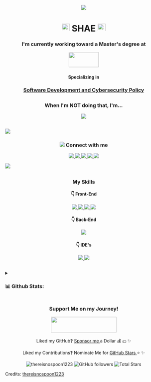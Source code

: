 <p align="center"><a href="https://github.com/DenverCoder1/readme-typing-svg"><img src="https://readme-typing-svg.herokuapp.com?lines=Hi,+I'm+Shannon+Smith;but+almost+everyone+calls+me&center=true&width=500&height=50"></a></p>

<h1 align="center"><img src="https://raw.githubusercontent.com/iampavangandhi/iampavangandhi/master/gifs/Hi.gif" width="25" height="25">  SHAE  <img src="https://raw.githubusercontent.com/iampavangandhi/iampavangandhi/master/gifs/Hi.gif" width="25" height="25"></a>
</h1>


<h3 align="center"> I'm currently working toward a Master's degree at </h3>
<p align="center"><img src="https://upload.wikimedia.org/wikipedia/commons/6/60/Virginia_Tech_Hokies_logo.svg" height="48" width="96"/></p>
<h4 align="center"> Specializing in </h4>
<h3 align="center"><a href="https://vtmit.vt.edu/academics/curriculum.html#graduate-certificates"> Software Development and Cybersecurity Policy </a></h3>


<h2></h2>


<h3 align="center"> When I'm NOT doing that, I'm... </h3>

<p align="center"><a href="https://github.com/DenverCoder1/readme-typing-svg"><img src="https://readme-typing-svg.herokuapp.com?lines=👨‍💻+Improving+my+Programming+skills;🎨+Painting,+drawing,+sculpting+or+woodworking;🏠+Completing+home+renovation+projects;Spending+time+with+my+💍+wife+and+🐾+pets;🚀+Always+ready+to+collaborate&center=true&width=500&height=50"></a></p>


<h2></h2>

<img src="https://user-images.githubusercontent.com/73097560/115834477-dbab4500-a447-11eb-908a-139a6edaec5c.gif">
<h3 align="center"><img src="https://media.giphy.com/media/iY8CRBdQXODJSCERIr/giphy.gif" width="30px"> Connect with me </h3>
								      
<p align="center">
    <a title="Linkedin" href="https://www.linkedin.com/in/shae-smith1223/">
    <img src="https://img.icons8.com/nolan/48/linkedin.png"/>
    </a>
    <a title="Portfolio" href="https://thereisnospoon1223.github.io/Shae%20Smith/index.html">
    <img src="https://img.icons8.com/nolan/48/s.png"/>
    </a>
    <a title="WixSite" href="https://shae1223.wixsite.com/shaesmith">
    <img src="https://user-images.githubusercontent.com/75339573/189492299-8fe30fb6-b0ff-4406-bbf2-fa7f8f41645d.png"/>
    </a>
    <a title="Instagram" href="https://www.instagram.com/shaeasis/">
    <img src="https://img.icons8.com/nolan/48/instagram-new.png"/>
    </a>
    <a title="Facebook" href="https://www.facebook.com/shaesmith1223">
    <img src="https://img.icons8.com/nolan/48/facebook.png"/>
    </a>
</p>										      
<img src="https://user-images.githubusercontent.com/73097560/115834477-dbab4500-a447-11eb-908a-139a6edaec5c.gif">

<h2></h2>										      
									      

<h3 align="center"> My Skills </h3>

<h4 align="center"> 👇 Front-End</h4> 
<p align="center">
    <a title="Javascript" href="https://www.javascript.com/">
    <img src="https://img.icons8.com/fluency/48/000000/javascript.png"/>
    </a>
    <a title="HTML" href="https://www.java.com/en/">
    <img src="https://img.icons8.com/color/48/000000/html-5--v1.png"/>
    </a>
    <a title="CSS" href="https://en.wikipedia.org/wiki/CSS">
    <img src="https://img.icons8.com/color/48/000000/css3.png"/>
    </a>
    <a title="Sass" href="https://en.wikipedia.org/wiki/Sass_(stylesheet_language)">
    <img src="https://img.icons8.com/color/48/000000/sass.png"/>
    </a>
</p>

<h4 align="center"> 👇 Back-End</h4> 
<p align="center">
    <a title="Java" href="https://www.java.com/">
    <img src="https://img.icons8.com/external-flaticons-flat-flat-icons/64/000000/external-java-computer-programming-flaticons-flat-flat-icons.png"/>
    </a>
</p>

<h4 align="center"> 👇 IDE's </h4> 
<p align="center">
    <a title="Eclipse" href="https://www.eclipse.org/ide/">
    <img src="https://img.icons8.com/nolan/64/java-eclipse.png"/>
    </a>
    <a title="IntelliJ" href="https://www.jetbrains.com/idea/">
    <img src="https://img.icons8.com/color/48/000000/intellij-idea.png"/>
    </a>
</p>


<h2></h2>

<details>
    
<summary>
    <h3>
        📊 Github Stats:
    </h3>
    </summary>
<br>

   [![GitHub Streak](https://streak-stats.demolab.com?user=thereisnospoon1223&theme=radical&hide_border=true&date_format=M%20j%5B%2C%20Y%5D&ring=8508B4&fire=FF8622&sideNums=8508B4)](https://git.io/streak-stats)

   [![GitHub Read Me Stats](https://github-readme-stats.vercel.app/api?username=thereisnospoon1223&theme=radical&hide_border=true&count_private=true)](https://github.com/thereisnospoon1223/github-readme-stats)  

   [![GitHub Top Langs](https://github-readme-stats.vercel.app/api/top-langs/?username=thereisnospoon1223&&theme=radical&hide_border=true&layout=compact)](https://github.com/thereisnospoon1223/github-readme-stats)
 
![snake gif](https://github.com/BrunoGonSouza/BrunoGonSouza/blob/output/github-contribution-grid-snake.svg)

</details>

<h2></h2>

<h3 align="center"> Support Me on my Journey! </h3>


<p align="center"><a href="https://www.buymeacoffee.com/shaesmith1223"><img src="https://camo.githubusercontent.com/28aae05a0fba45679e8e27d90609601e249b64a5fe30dfef05495de4f4e318d4/68747470733a2f2f63646e2e6275796d6561636f666665652e636f6d2f627574746f6e732f76322f64656661756c742d79656c6c6f772e706e67" height="50" width="210"></a>
</p>

<p align="center"> Liked my GitHub❓ <a href="https://github.com/sponsors/thereisnospoon1223/dashboard/profile"> Sponsor me </a> a Dollar 💰 💵 ✨
</p>

<p align="center">Liked my Contributions❓ Nominate Me for <a href="https://stars.github.com/nominate/"> GitHub Stars </a>⭐ ✨ 

<p align="center"><img src="https://komarev.com/ghpvc/?username=k-star-229&label=Profile%20views&color=0e75b6&style=plastic" alt="thereisnospoon1223" />
    <img alt="GitHub followers" src="https://img.shields.io/github/followers/thereisnospoon1223?label=Followers&style=social">    
    <img src="https://img.shields.io/github/stars/thereisnospoon1223?label=Stars" alt="Total Stars">
</p>

Credits: [thereisnospoon1223](https://github.com/thereisnospoon1223)
	
<!---
thereisnospoon1223/thereisnospoon1223 is a ✨ special ✨ repository because its `README.md` (this file) appears on your GitHub profile.
You can click the Preview link to take a look at your changes.
--->
